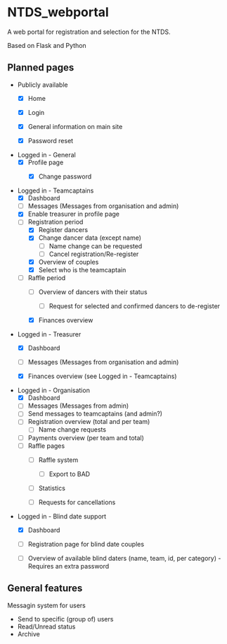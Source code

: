 # NTDS_webportal
A web portal for registration and selection for the NTDS.

Based on Flask and Python


## Planned pages
- Publicly available
  - [x] Home
  - [x] Login
  - [x] General information on main site
  - [x] Password reset


- Logged in - General
  - [x] Profile page
    - [x] Change password


- Logged in - Teamcaptains
  - [x] Dashboard
  - [ ] Messages (Messages from organisation and admin)
  - [x] Enable treasurer in profile page
  - [ ] Registration period
    - [x] Register dancers
    - [x] Change dancer data (except name)
      - [ ] Name change can be requested
      - [ ] Cancel registration/Re-register
    - [x] Overview of couples
    - [x] Select who is the teamcaptain
  - [ ] Raffle period
    - [ ] Overview of dancers with their status
      - [ ] Request for selected and confirmed dancers to de-register
    - [x] Finances overview


- Logged in - Treasurer
  - [x] Dashboard
  - [ ] Messages (Messages from organisation and admin)
  - [x] Finances overview (see Logged in - Teamcaptains)


- Logged in - Organisation
  - [x] Dashboard
  - [ ] Messages (Messages from admin)
  - [ ] Send messages to teamcaptains (and admin?)
  - [ ] Registration overview (total and per team)
    - [ ] Name change requests
  - [ ] Payments overview (per team and total)
  - [ ] Raffle pages
    - [ ] Raffle system
      - [ ] Export to BAD
    - [ ] Statistics
    - [ ] Requests for cancellations


- Logged in - Blind date support
  - [x] Dashboard
  - [ ] Registration page for blind date couples
  - [ ] Overview of available blind daters (name, team, id, per category) - Requires an extra password


## General features
Messagin system for users
  - Send to specific (group of) users
  - Read/Unread status
  - Archive